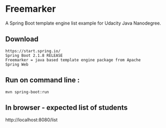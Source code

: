 # Freemarker
A Spring Boot template engine list example for Udacity Java Nanodegree.

## Download

    https://start.spring.io/
    Spring Boot 2.1.8 RELEASE
    Freemarker = java based template engine package from Apache
    Spring Web

## Run on command line :  
 
    mvn spring-boot:run 

## In browser - expected list of students
   
   http://localhost:8080/list 


